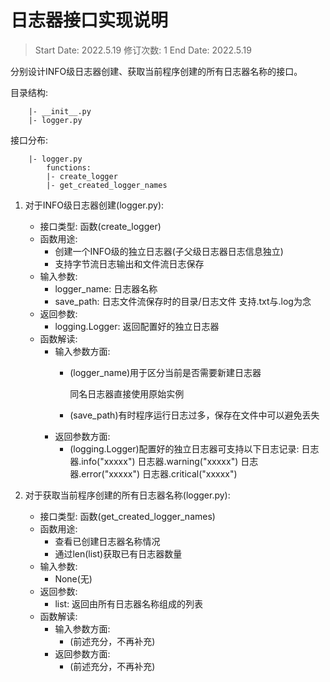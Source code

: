 # 日志器接口实现说明

> Start Date: 2022.5.19
> 修订次数: 1
> End Date: 2022.5.19

分别设计INFO级日志器创建、获取当前程序创建的所有日志器名称的接口。

目录结构:
```
    |- __init__.py
    |- logger.py
```

接口分布:
```
    |- logger.py
        functions:
        |- create_logger
        |- get_created_logger_names
```

1. 对于INFO级日志器创建(logger.py):
    - 接口类型: 函数(create_logger)
    - 函数用途:
        - 创建一个INFO级的独立日志器(子父级日志器日志信息独立)
        - 支持字节流日志输出和文件流日志保存
    - 输入参数:
        - logger_name: 日志器名称
        - save_path: 日志文件流保存时的目录/日志文件
                     支持.txt与.log为念
    - 返回参数:
        - logging.Logger: 返回配置好的独立日志器
    - 函数解读:
        - 输入参数方面:
            - (logger_name)用于区分当前是否需要新建日志器
            
                同名日志器直接使用原始实例
            - (save_path)有时程序运行日志过多，保存在文件中可以避免丢失
        - 返回参数方面:
            - (logging.Logger)配置好的独立日志器可支持以下日志记录:
                日志器.info("xxxxx")
                日志器.warning("xxxxx")
                日志器.error("xxxxx")
                日志器.critical("xxxxx")

2. 对于获取当前程序创建的所有日志器名称(logger.py):
    - 接口类型: 函数(get_created_logger_names)
    - 函数用途:
        - 查看已创建日志器名称情况
        - 通过len(list)获取已有日志器数量
    - 输入参数:
        - None(无)
    - 返回参数:
        - list: 返回由所有日志器名称组成的列表
    - 函数解读:
        - 输入参数方面:
            - (前述充分，不再补充)
        - 返回参数方面:
            - (前述充分，不再补充)